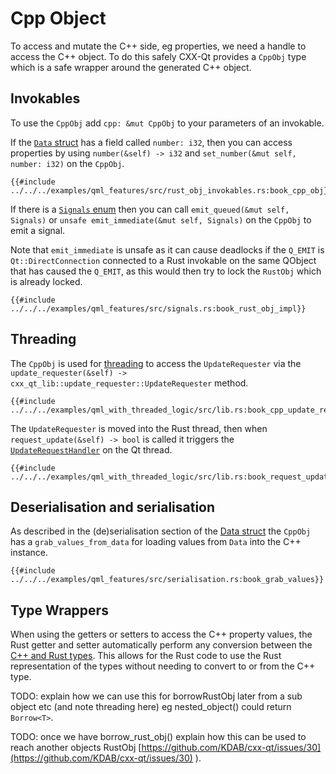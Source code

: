 <!--
SPDX-FileCopyrightText: 2022 Klarälvdalens Datakonsult AB, a KDAB Group company <info@kdab.com>
SPDX-FileContributor: Andrew Hayzen <andrew.hayzen@kdab.com>

SPDX-License-Identifier: MIT OR Apache-2.0
-->

# Cpp Object

To access and mutate the C++ side, eg properties, we need a handle to access the C++ object. To do this safely CXX-Qt provides a `CppObj` type which is a safe wrapper around the generated C++ object.

## Invokables

To use the `CppObj` add `cpp: &mut CppObj` to your parameters of an invokable.

If the [`Data` struct](./data_struct.md) has a field called `number: i32`, then you can access properties by using `number(&self) -> i32` and `set_number(&mut self, number: i32)` on the `CppObj`.

```rust,ignore,noplayground
{{#include ../../../examples/qml_features/src/rust_obj_invokables.rs:book_cpp_obj}}
```

If there is a [`Signals` enum](./signals_enum.md) then you can call `emit_queued(&mut self, Signals)` or `unsafe emit_immediate(&mut self, Signals)` on the `CppObj` to emit a signal.

Note that `emit_immediate` is unsafe as it can cause deadlocks if the `Q_EMIT` is `Qt::DirectConnection` connected to a Rust invokable on the same QObject that has caused the `Q_EMIT`, as this would then try to lock the `RustObj` which is already locked.

```rust,ignore,noplayground
{{#include ../../../examples/qml_features/src/signals.rs:book_rust_obj_impl}}
```

## Threading

The `CppObj` is used for [threading](../concepts/threading.md) to access the `UpdateRequester` via the `update_requester(&self) -> cxx_qt_lib::update_requester::UpdateRequester` method.

```rust,ignore,noplayground
{{#include ../../../examples/qml_with_threaded_logic/src/lib.rs:book_cpp_update_requester}}
```

The `UpdateRequester` is moved into the Rust thread, then when `request_update(&self) -> bool` is called it triggers the [`UpdateRequestHandler`](./handlers.md) on the Qt thread.

```rust,ignore,noplayground
{{#include ../../../examples/qml_with_threaded_logic/src/lib.rs:book_request_update}}
```

## Deserialisation and serialisation

As described in the (de)serialisation section of the [Data struct](./data_struct.md) the `CppObj` has a `grab_values_from_data` for loading values from `Data` into the C++ instance.

```rust,ignore,noplayground
{{#include ../../../examples/qml_features/src/serialisation.rs:book_grab_values}}
```

## Type Wrappers

When using the getters or setters to access the C++ property values, the Rust getter and setter automatically perform any conversion between the [C++ and Rust types](../concepts/types.md). This allows for the Rust code to use the Rust representation of the types without needing to convert to or from the C++ type.

TODO: explain how we can use this for borrowRustObj later from a sub object etc (and note threading here) eg nested_object() could return `Borrow<T>`.

TODO: once we have borrow_rust_obj() explain how this can be used to reach another objects RustObj [https://github.com/KDAB/cxx-qt/issues/30](https://github.com/KDAB/cxx-qt/issues/30) ).
